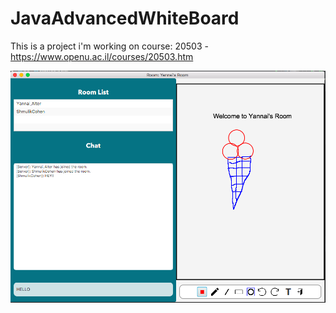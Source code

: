 # JavaAdvancedWhiteBoard
This is a project i'm working on course: 20503 - https://www.openu.ac.il/courses/20503.htm


![alt text](https://raw.githubusercontent.com/YannaiAlter/JavaAdvancedWhiteBoard/master/guides/images/chat_room.png)
